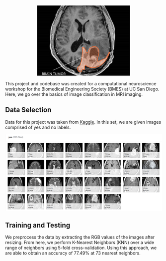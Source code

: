 <p align="center">
<img src="assets/featured.jpg" alt="MRI image with a brain tumor" width="300"/>
</p>

This project and codebase was created for a computational neuroscience workshop for the Biomedical Engineering Society (BMES) at UC San Diego. Here, we go over the basics of image classification in MRI imaging.

## Data Selection 

Data for this project was taken from [Kaggle](https://www.kaggle.com/datasets/navoneel/brain-mri-images-for-brain-tumor-detection). In this set, we are given images comprised of yes and no labels.

<p align="center">
<img src="assets/yes.png" alt="Yes label" width="600"/>
</p>

## Training and Testing

We preprocess the data by extracting the RGB values of the images after resizing. From here, we perform K-Nearest Neighbors (KNN) over a wide range of neighbors using 5-fold cross-validation. Using this approach, we are able to obtain an accuracy of 77.49% at 73 nearest neighbors.

